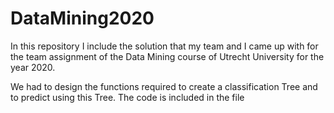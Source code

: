# DataMining2020
In this repository I include the solution that my team and I came up with for the team assignment of the Data Mining course of Utrecht University for the year 2020. 

We had to design the functions required to create a classification Tree and to predict using this Tree. 
The code is included in the file
